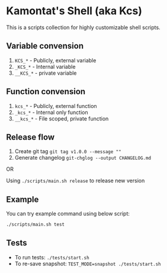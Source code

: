 # Kamontat's Shell (aka Kcs)

This is a scripts collection for highly customizable shell scripts.

## Variable convension

1. `KCS_*` - Publicly, external variable
2. `_KCS_*` - Internal variable
3. `__KCS_*` - private variable

## Function convension

1. `kcs_*` - Publicly, external function
2. `_kcs_*` - Internal only function
3. `__kcs_*` - File scoped, private function

## Release flow

1. Create git tag `git tag v1.0.0 --message ""`
2. Generate changelog `git-chglog --output CHANGELOG.md`

OR

Using `./scripts/main.sh release` to release new version

## Example

You can try example command using below script:

```bash
./scripts/main.sh test
```

## Tests

- To run tests: `./tests/start.sh`
- To re-save snapshot: `TEST_MODE=snapshot ./tests/start.sh`

